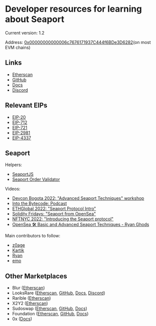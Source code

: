 # Developer resources for learning about Seaport
Current version: 1.2

Address: [0x00000000000006c7676171937C444f6BDe3D6282](https://etherscan.io/address/0x00000000000006c7676171937C444f6BDe3D6282#code)(on most EVM chains)

## Links
- [Etherscan](https://etherscan.io/address/0x00000000000006c7676171937C444f6BDe3D6282#code)
- [GitHub](https://github.com/ProjectOpenSea/seaport)
- [Docs](https://docs.opensea.io/v2.0/reference/seaport-overview)
- [Discord](https://discord.gg/9jcjC5XMrr)

## Relevant EIPs
- [EIP-20](https://eips.ethereum.org/EIPS/eip-20)
- [EIP-712](https://eips.ethereum.org/EIPS/eip-712)
- [EIP-721](https://eips.ethereum.org/EIPS/eip-721)
- [EIP-2981](https://eips.ethereum.org/EIPS/eip-2981)
- [EIP-4337](https://eips.ethereum.org/EIPS/eip-4337)

## Seaport
Helpers:
- [SeaportJS](https://github.com/ProjectOpenSea/seaport-js)
- [Seaport Order Validator](https://github.com/ProjectOpenSea/seaport-order-validator)

Videos:
- [Devcon Bogota 2022: "Advanced Seaport Techniques" workshop](https://www.youtube.com/watch?v=YLWnaSymFHA)
- [Into the Bytecode: Podcast](https://www.youtube.com/watch?v=d4JSkpiEyd8)
- [ETHGlobal 2022: "Seaport Protocol Intro"](https://www.youtube.com/watch?v=H9iSgju3qIc)
- [Solidity Fridays: "Seaport from OpenSea"](https://www.youtube.com/watch?v=juP22m8kiKM)
- [NFTNYC 2022: "Introducing the Seaport protocol"](https://www.youtube.com/watch?v=XHVk5Se5ChA)
- [OpenSea 🛠 Basic and Advanced Seaport Techniques - Ryan Ghods](https://www.youtube.com/watch?v=Rl8ydxrSM6Y)

Main contributors to follow:
- [z0age](https://twitter.com/z0age)
- [Kartik](https://twitter.com/Slokh)
- [Ryan](https://twitter.com/ralxzryan)
- [emo](https://twitter.com/emo_eth)

## Other Marketplaces
- Blur ([Etherscan](https://etherscan.io/address/0x031aa05da8bf778dfc36d8d25ca68cbb2fc447c6#code))
- LooksRare ([Etherscan](https://etherscan.io/address/0x59728544B08AB483533076417FbBB2fD0B17CE3a#code), [GitHub](https://github.com/LooksRare), [Docs](https://docs.looksrare.org/developers/welcome), [Discord](https://discord.gg/looksraredevelopers))
- Rarible ([Etherscan](https://etherscan.io/address/0x4fee7b061c97c9c496b01dbce9cdb10c02f0a0be#code))
- X2Y2 ([Etherscan](https://etherscan.io/address/0x74312363e45dcaba76c59ec49a7aa8a65a67eed3#code))
- Sudoswap ([Etherscan](https://etherscan.io/address/0x2B2e8cDA09bBA9660dCA5cB6233787738Ad68329#code), [GitHub](https://github.com/sudoswap), [Docs](https://docs.sudoswap.xyz/))
- Foundation ([Etherscan](https://etherscan.io/address/0xcda72070e455bb31c7690a170224ce43623d0b6f#code), [GitHub](https://github.com/f8n), [Docs](https://docs.foundation.app/docs/))
- 0x ([Docs](https://docs.0x.org/nft-support/docs))
